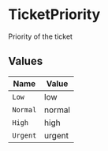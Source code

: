 # TicketPriority

Priority of the ticket


## Values

| Name     | Value    |
| -------- | -------- |
| `Low`    | low      |
| `Normal` | normal   |
| `High`   | high     |
| `Urgent` | urgent   |